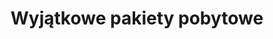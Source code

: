 ---
layout: "pages/pobytove-balicky.njk"

title: 'Wyjątkowe pakiety pobytowe'
description: 'Romantyczne i relaksacyjne pakiety w Chateau Orlice. Zafunduj sobie doskonały wypoczynek z pierwszorzędną opieką w Górach Orlickich.'
permalink: 'pl/pobytove-balicky/'

eleventyNavigation:
  key: Pakiety pobytowe
  parent: Zakwaterowanie
  order: 200


landing:
  breadcrumbsHome: Strona główna
  breadcrumbsCurrent: Pakiety pobytowe

  heading: Wyjątkowe<br>pakiety pobytowe

  mouseIconAlt: Ikona myszki komputerowej

  imageUrl: /assets/images/stay-packages/stay-packages-1.jpg
  imageAlt: Goście na hulajnogach w Chateau Orlice


posts:
  topper: Pakiety pobytowe
  heading: Pakiety pobytowe pełne wrażeń


ctaPosts:
  items:
    - title: Aktualności
      url: /aktualnosci

      imageUrl: /assets/images/news/news.jpg
      imageAlt: Chateau Orlice z lotu ptaka

    - title: Wycieczki i atrakcje
      url: /wycieczki-atrakcje

      imageUrl: /assets/images/trips/trips.jpg
      imageAlt: Zamek Letohrad
---